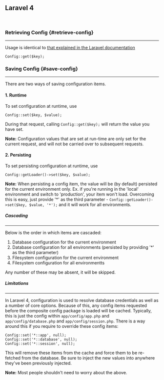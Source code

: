 ## Laravel 4

&nbsp;

### Retrieving Config {#retrieve-config}

---

Usage is identical to [that explained in the Laravel documentation](http://laravel.com/docs/configuration#introduction)

	Config::get($key);

### Saving Config {#save-config}

---

There are two ways of saving configuration items.

#### 1. Runtime

To set configuration at runtime, use

	Config::set($key, $value);

During that request, calling `Config::get($key);` will return the value you have set.

**Note:** Configuration values that are set at run-time are only set for the current request, and will not be carried over to subsequent requests.


#### 2. Persisting

To set persisting configuration at runtime, use

	Config::getLoader()->set($key, $value);

**Note:** When persisting a config item, the value will be (by default) persisted for the current environment only.
Ex. if you're running in the 'local' environment and switch to 'production', your item won't load.
Overcoming this is easy, just provide '*' as the third parameter - `Config::getLoader()->set($key, $value, '*');` and it will work for all environments.


##### Cascading

---

Below is the order in which items are cascaded:

1. Database configuration for the current environment
2. Database configuration for all environments (persisted by providing '*' as the third parameter)
3. Filesystem configuration for the current environment
4. Filesystem configuration for all environmentts

Any number of these may be absent, it will be skipped.

##### Limitations

---

In Laravel 4, configuration is used to resolve database credentials as well as a number of core options. Because of this, any config items requested before the composite config package is loaded will be cached. Typically, this is just the config within `app/config/app.php` and `app/config/database.php` and `app/config/session.php`. There is a way around this if you require to override these config items:


	Config::set('*::app', null);
	Config::set('*::database', null);
	Config::set('*::session', null);

This will remove these items from the cache and force them to be re-fetched from the database. Be sure to inject the new values into anywhere they've been previously injected.

**Note:** Most people shouldn't need to worry about the above.
